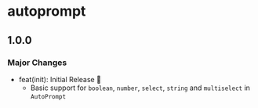 # autoprompt

## 1.0.0

### Major Changes

- feat(init): Initial Release 🎉
  - Basic support for `boolean`, `number`, `select`, `string` and `multiselect` in `AutoPrompt`
